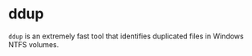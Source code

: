 # ddup

`ddup` is an extremely fast tool that identifies duplicated files in Windows NTFS volumes.
 